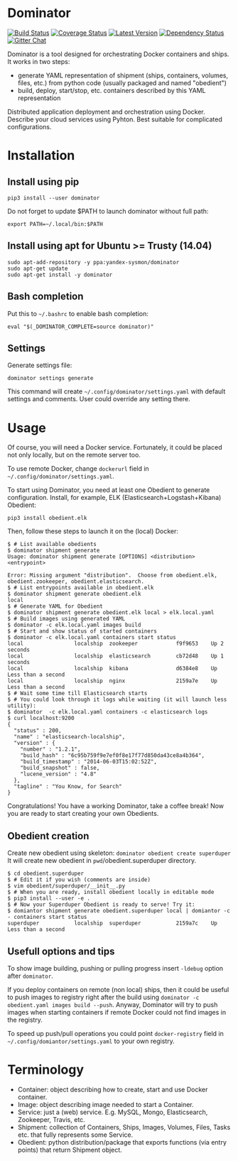 Dominator
=========

[![Build Status](https://travis-ci.org/yandex-sysmon/dominator.svg)](https://travis-ci.org/yandex-sysmon/dominator)
[![Coverage Status](https://img.shields.io/coveralls/yandex-sysmon/dominator.svg)](https://coveralls.io/r/yandex-sysmon/dominator)
[![Latest Version](https://pypip.in/v/dominator/badge.png)](https://pypi.python.org/pypi/dominator/)
[![Dependency Status](https://gemnasium.com/yandex-sysmon/dominator.svg)](https://gemnasium.com/yandex-sysmon/dominator)
[![Gitter Chat](https://badges.gitter.im/yandex-sysmon/dominator.png)](https://gitter.im/yandex-sysmon/dominator)

Dominator is a tool designed for orchestrating Docker containers and ships.
It works in two steps:
 - generate YAML representation of shipment (ships, containers, volumes, files, etc.) from python code (usually packaged and named "obedient")
 - build, deploy, start/stop, etc. containers described by this YAML representation


Distributed application deployment and orchestration using Docker.
Describe your cloud services using Pyhton.
Best suitable for complicated configurations.

Installation
============


Install using pip
-----------------

`pip3 install --user dominator`

Do not forget to update $PATH to launch dominator without full path:

`export PATH=~/.local/bin:$PATH`

Install using apt for Ubuntu >= Trusty (14.04)
----------------------------------------------

```
sudo apt-add-repository -y ppa:yandex-sysmon/dominator
sudo apt-get update
sudo apt-get install -y dominator
```

Bash completion
---------------

Put this to `~/.bashrc` to enable bash completion:

`eval "$(_DOMINATOR_COMPLETE=source dominator)"`

Settings
--------

Generate settings file:

`dominator settings generate`

This command will create `~/.config/dominator/settings.yaml` with default settings and comments. User could override any setting there.

Usage
=====

Of course, you will need a Docker service. Fortunately, it could be placed not only locally, but on the remote server too.

To use remote Docker, change `dockerurl` field in `~/.config/dominator/settings.yaml`.

To start using Dominator, you need at least one Obedient to generate configuration.
Install, for example, ELK (Elasticsearch+Logstash+Kibana) Obedient:

`pip3 install obedient.elk`

Then, follow these steps to launch it on the (local) Docker:

```
$ # List available obedients
$ dominator shipment generate
Usage: dominator shipment generate [OPTIONS] <distribution> <entrypoint>

Error: Missing argument "distribution".  Choose from obedient.elk, obedient.zookeeper, obedient.elasticsearch.
$ # List entrypoints available in obedient.elk
$ dominator shipment generate obedient.elk 
local
$ # Generate YAML for Obedient
$ dominator shipment generate obedient.elk local > elk.local.yaml
$ # Build images using generated YAML
$ dominator -c elk.local.yaml images build
$ # Start and show status of started containers
$ dominator -c elk.local.yaml containers start status
local                localship  zookeeper            f9f9653    Up 2 seconds                  
local                localship  elasticsearch        cb72d48    Up 1 seconds                  
local                localship  kibana               d6384e8    Up Less than a second         
local                localship  nginx                2159a7e    Up Less than a second         
$ # Wait some time till Elasticsearch starts
$ # You could look through it logs while waiting (it will launch less utility):
$ dominator  -c elk.local.yaml containers -c elasticsearch logs
$ curl localhost:9200
{
  "status" : 200,
  "name" : "elasticsearch-localship",
  "version" : {
    "number" : "1.2.1",
    "build_hash" : "6c95b759f9e7ef0f8e17f77d850da43ce8a4b364",
    "build_timestamp" : "2014-06-03T15:02:52Z",
    "build_snapshot" : false,
    "lucene_version" : "4.8"
  },
  "tagline" : "You Know, for Search"
} 
```

Congratulations! You have a working Dominator, take a coffee break!
Now you are ready to start creating your own Obedients.

Obedient creation
-----------------

Create new obedient using skeleton:
`dominator obedient create superduper`
It will create new obedient in ``pwd``/obedient.superduper directory.
```
$ cd obedient.superduper
$ # Edit it if you wish (comments are inside)
$ vim obedient/superduper/__init__.py
$ # When you are ready, install obedient locally in editable mode
$ pip3 install --user -e .
$ # Now your Superduper Obedient is ready to serve! Try it:
$ domiantor shipment generate obedient.superduper local | domiantor -c - containers start status
superduper           localship  superduper           2159a7c    Up Less than a second
```

Usefull options and tips
----------------------

To show image building, pushing or pulling progress insert `-ldebug` option after `dominator`.

If you  deploy containers on remote (non local) ships, then it could be useful to push images to registry right after the build using `dominator -c obedient.yaml images build --push`. Anyway, Dominator will try to push images when starting containers if remote Docker could not find images in the registry.

To speed up push/pull operations you could point `docker-registry` field in `~/.config/domiantor/settings.yaml` to your own registry.

Terminology
===========

 - Container: object describing how to create, start and use Docker container.
 - Image: object describing image needed to start a Container.
 - Service: just a (web) service. E.g. MySQL, Mongo, Elasticsearch, Zookeeper, Travis, etc.
 - Shipment: collection of Containers, Ships, Images, Volumes, Files, Tasks etc. that fully represents some Service.
 - Obedient: python distribution/package that exports functions (via entry points) that return Shipment object.
